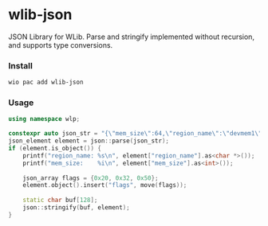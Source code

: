 # wlib-json
JSON Library for WLib. Parse and stringify implemented without recursion, and supports type conversions.

### Install

```bash
wio pac add wlib-json
```

### Usage
```c++
using namespace wlp;

constexpr auto json_str = "{\"mem_size\":64,\"region_name\":\"devmem1\"}";
json_element element = json::parse(json_str);
if (element.is_object()) {
    printf("region_name: %s\n", element["region_name"].as<char *>());
    printf("mem_size:    %i\n", element["mem_size"].as<int>());
    
    json_array flags = {0x20, 0x32, 0x50};
    element.object().insert("flags", move(flags));
    
    static char buf[128];
    json::stringify(buf, element);
}
```
